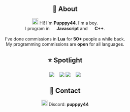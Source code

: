 <h2 align="center">👋 About</h2>
<p align="center"><img width="20px" src="https://emoji.gg/assets/emoji/2112_wave_animated.gif"> Hi! I'm <b>Pupppy44</b>. I'm a boy. <br>I program in <img src="https://cdn.icon-icons.com/icons2/2108/PNG/512/javascript_icon_130900.png" width="15px"> <b>Javascript</b> and <img src="https://upload.wikimedia.org/wikipedia/commons/thumb/1/18/ISO_C%2B%2B_Logo.svg/1822px-ISO_C%2B%2B_Logo.svg.png" width="15px"> <b>C++</b>.<br><br>I've done commissions in <b>Lua</b> for  <b>50+</b> people a while back.<br>My programming commissions are <b>open</b> for all languages.
<h2 align="center">⭐ Spotlight</h2>
<div align="center">
<a href="https://github.com/pupppy44/pascal"><img src="https://github-readme-stats.vercel.app/api/pin/?username=pupppy44&repo=pascal&theme=chartreuse-dark"></a>
 
<a href="https://github.com/pupppy44/bob"><img src="https://github-readme-stats.vercel.app/api/pin/?username=pupppy44&repo=bob&theme=chartreuse-dark"></a>
<a href="https://github.com/pupppy44/winmp3"><img src="https://github-readme-stats.vercel.app/api/pin/?username=pupppy44&repo=winmp3&theme=chartreuse-dark"></a>
   
<a href="https://github.com/pupppy44/sdlx"><img src="https://github-readme-stats.vercel.app/api/pin/?username=pupppy44&repo=sdlx&theme=chartreuse-dark"></a>
</div>
<h2 align="center">📱 Contact</h2>
<p align="center">
<img src="https://assets-global.website-files.com/6257adef93867e50d84d30e2/636e0a6a49cf127bf92de1e2_icon_clyde_blurple_RGB.png" width="20px"> Discord: <b>pupppy44</label></b>
